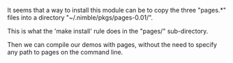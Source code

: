 It seems that a way to install this module can be to copy
the three "pages.\*" files into a directory "~/.nimble/pkgs/pages-0.01/".

This is what the 'make install' rule does in the "pages/" sub-directory.

Then we can compile our demos with pages, without the need to
specify any path to pages on the command line.

